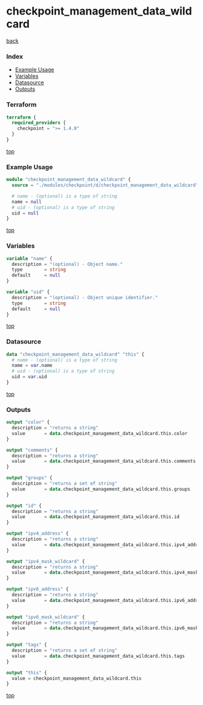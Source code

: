 # checkpoint_management_data_wildcard

[back](../checkpoint.md)

### Index

- [Example Usage](#example-usage)
- [Variables](#variables)
- [Datasource](#datasource)
- [Outputs](#outputs)

### Terraform

```terraform
terraform {
  required_providers {
    checkpoint = ">= 1.4.0"
  }
}
```

[top](#index)

### Example Usage

```terraform
module "checkpoint_management_data_wildcard" {
  source = "./modules/checkpoint/d/checkpoint_management_data_wildcard"

  # name - (optional) is a type of string
  name = null
  # uid - (optional) is a type of string
  uid = null
}
```

[top](#index)

### Variables

```terraform
variable "name" {
  description = "(optional) - Object name."
  type        = string
  default     = null
}

variable "uid" {
  description = "(optional) - Object unique identifier."
  type        = string
  default     = null
}
```

[top](#index)

### Datasource

```terraform
data "checkpoint_management_data_wildcard" "this" {
  # name - (optional) is a type of string
  name = var.name
  # uid - (optional) is a type of string
  uid = var.uid
}
```

[top](#index)

### Outputs

```terraform
output "color" {
  description = "returns a string"
  value       = data.checkpoint_management_data_wildcard.this.color
}

output "comments" {
  description = "returns a string"
  value       = data.checkpoint_management_data_wildcard.this.comments
}

output "groups" {
  description = "returns a set of string"
  value       = data.checkpoint_management_data_wildcard.this.groups
}

output "id" {
  description = "returns a string"
  value       = data.checkpoint_management_data_wildcard.this.id
}

output "ipv4_address" {
  description = "returns a string"
  value       = data.checkpoint_management_data_wildcard.this.ipv4_address
}

output "ipv4_mask_wildcard" {
  description = "returns a string"
  value       = data.checkpoint_management_data_wildcard.this.ipv4_mask_wildcard
}

output "ipv6_address" {
  description = "returns a string"
  value       = data.checkpoint_management_data_wildcard.this.ipv6_address
}

output "ipv6_mask_wildcard" {
  description = "returns a string"
  value       = data.checkpoint_management_data_wildcard.this.ipv6_mask_wildcard
}

output "tags" {
  description = "returns a set of string"
  value       = data.checkpoint_management_data_wildcard.this.tags
}

output "this" {
  value = checkpoint_management_data_wildcard.this
}
```

[top](#index)